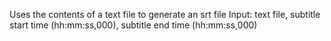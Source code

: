 Uses the contents of a text file to generate an srt file
Input: text file, subtitle start time (hh:mm:ss,000), subtitle end time (hh:mm:ss,000)

